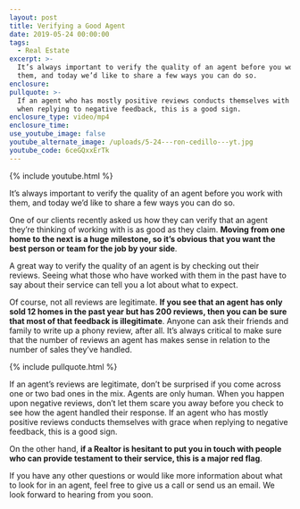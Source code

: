 ```yaml
---
layout: post
title: Verifying a Good Agent
date: 2019-05-24 00:00:00
tags:
  - Real Estate
excerpt: >-
  It’s always important to verify the quality of an agent before you work with
  them, and today we’d like to share a few ways you can do so.
enclosure:
pullquote: >-
  If an agent who has mostly positive reviews conducts themselves with grace
  when replying to negative feedback, this is a good sign.
enclosure_type: video/mp4
enclosure_time:
use_youtube_image: false
youtube_alternate_image: /uploads/5-24---ron-cedillo---yt.jpg
youtube_code: 6ceGQxxErTk
---
```


{% include youtube.html %}

It’s always important to verify the quality of an agent before you work with them, and today we’d like to share a few ways you can do so.

One of our clients recently asked us how they can verify that an agent they’re thinking of working with is as good as they claim. **Moving from one home to the next is a huge milestone, so it’s obvious that you want the best person or team for the job by your side**.

A great way to verify the quality of an agent is by checking out their reviews. Seeing what those who have worked with them in the past have to say about their service can tell you a lot about what to expect.

Of course, not all reviews are legitimate. **If you see that an agent has only sold 12 homes in the past year but has 200 reviews, then you can be sure that most of that feedback is illegitimate**. Anyone can ask their friends and family to write up a phony review, after all. It’s always critical to make sure that the number of reviews an agent has makes sense in relation to the number of sales they’ve handled.

{% include pullquote.html %}

If an agent’s reviews are legitimate, don’t be surprised if you come across one or two bad ones in the mix. Agents are only human. When you happen upon negative reviews, don’t let them scare you away before you check to see how the agent handled their response. If an agent who has mostly positive reviews conducts themselves with grace when replying to negative feedback, this is a good sign.

On the other hand, **if a Realtor is hesitant to put you in touch with people who can provide testament to their service, this is a major red flag**.

If you have any other questions or would like more information about what to look for in an agent, feel free to give us a call or send us an email. We look forward to hearing from you soon.